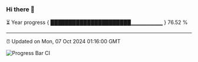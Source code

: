 ### Hi there 👋

⏳ Year progress { ██████████████████████▁▁▁▁▁▁▁▁ } 76.52 %

---

⏰ Updated on Mon, 07 Oct 2024 01:16:00 GMT

![Progress Bar CI](https://github.com/JuvenileQ/Progress-Bar-CI/workflows/main/badge.svg)
